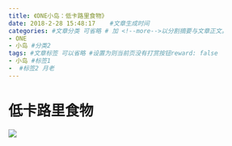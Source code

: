 ```yaml
---
title: 《ONE小岛：低卡路里食物》
date: 2018-2-28 15:48:17    #文章生成时间
categories: #文章分类 可省略 # 加 <!--more-->以分割摘要与文章正文。
- ONE
- 小岛 #分类2
tags: #文章标签 可以省略 #设置为则当前页没有打赏按钮reward: false
- 小岛 #标签1
-  #标签2 月老
---
```


# 低卡路里食物 #

![](https://i.imgur.com/ow8rAEJ.jpg)

<!--more-->












